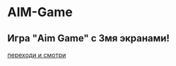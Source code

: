 # AIM-Game

## Игра "Aim Game" с 3мя экранами!
[переходи и смотри](https://zhelezkovev.github.io/AIM-Game/)
